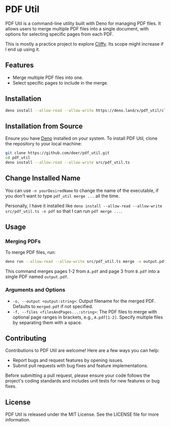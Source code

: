 # PDF Util

PDF Util is a command-line utility built with Deno for managing PDF files. It
allows users to merge multiple PDF files into a single document, with options
for selecting specific pages from each PDF.

This is mostly a practice project to explore [Cliffy](https://cliffy.io/). Its
scope might increase if I end up using it.

## Features

- Merge multiple PDF files into one.
- Select specific pages to include in the merge.

## Installation

```bash
deno install --allow-read --allow-write https://deno.land/x/pdf_util/cli.ts
```

## Installation from Source

Ensure you have [Deno](https://deno.land/) installed on your system. To install
PDF Util, clone the repository to your local machine:

```bash
git clone https://github.com/deer/pdf_util.git
cd pdf_util
deno install --allow-read --allow-write src/pdf_util.ts
```

## Change Installed Name

You can use `-n yourDesiredName` to change the name of the executable, if you
don't want to type `pdf_util merge ...` all the time.

Personally, I have it installed like
`deno install --allow-read --allow-write src/pdf_util.ts -n pdf` so that I can
run `pdf merge ...`.

## Usage

### Merging PDFs

To merge PDF files, run:

```bash
deno run --allow-read --allow-write src/pdf_util.ts merge -o output.pdf -f A.pdf:1-2 B.pdf:3
```

This command merges pages 1-2 from `A.pdf` and page 3 from `B.pdf` into a single
PDF named `output.pdf`.

### Arguments and Options

- `-o, --output <output:string>`: Output filename for the merged PDF. Defaults
  to `merged.pdf` if not specified.
- `-f, --files <filesAndPages...:string>`: The PDF files to merge with optional
  page ranges in brackets, e.g., `A.pdf[1-2]`. Specify multiple files by
  separating them with a space.

## Contributing

Contributions to PDF Util are welcome! Here are a few ways you can help:

- Report bugs and request features by opening issues.
- Submit pull requests with bug fixes and feature implementations.

Before submitting a pull request, please ensure your code follows the project's
coding standards and includes unit tests for new features or bug fixes.

## License

PDF Util is released under the MIT License. See the LICENSE file for more
information.
